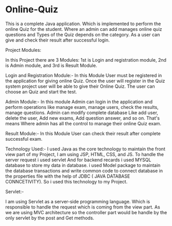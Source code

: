 # Online-Quiz

This is a complete Java application. Which is implemented to perform the online Quiz for the student. Where an admin can add manages online quiz questions and Types of the Quiz depends on the category. As a user can give and check their result after successful login.

Project Modules:

In this Project there are 3 Modules: 1st is Login and registration module, 2nd is Admin module, and 3rd is Result Module.

Login and Registration Module:- In this Module User must be registered in the application for giving online Quiz. Once the user will register in the Quiz system project user will be able to give their Online Quiz. The user can choose an Quiz and start the test.

Admin Module:- In this module Admin can login in the application and perform operations like manage exam, manage users, check the results, manage questions. Admin can modify complete database Like add user, delete the user, Add new exams, Add question answer, and so on. That's means Where admin has all the control to manage their online Quiz exam.

Result Module:- In this Module User can check their result after complete successful exam.


Technology Used:- I used Java as the core technology to maintain the front view part of my Project, I am using JSP, HTML, CSS, and JS. To handle the server request i used servlet And for backend recards i used MYSQL database to store my data in database. i used Model package to maintain the database transactions and write common code to connect database in the properties file with the help of JDBC ( JAVA DATABASE CONNCETIVITY). So i used this technology to my Project.

Servlet:-

I am using Servlet as a server-side programming language. Which is responsible to handle the request which is coming from the view part. As we are using MVC architecture so the controller part would be handle by the only servlet by the post and Get methods.


